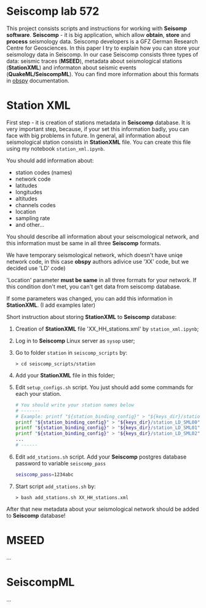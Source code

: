 # Seiscomp lab 572

This project consists scripts and instructions for working with **Seisomp software**. **Seiscomp** - it is big application, which allow **obtain**, **store** and **process** seismology data. Seiscomp developers is a GFZ German Research Centre for Geosciences. In this paper I try to explain how you can store your seismology data in Seiscomp. In our case Seiscomp consists three types of data: seismic traces (**MSEED**), metadata about seismological stations (**StationXML**) and informaton about seismic events (**QuakeML/SeiscompML**). You can find more information about this formats in [obspy](https://docs.obspy.org/index.html) documentation.


# Station XML

First step - it is creation of stations metadata in **Seiscomp** database. It is very important step, because, if your set this information badly, you can face with big problems in future. In general, all information about seismological station consists in **StationXML** file. You can create this file using my notebook `station_xml.ipynb`.

You should add information about:
- station codes (names)
- network code
- latitudes
- longitudes
- altitudes
- channels codes
- location
- sampling rate
- and other...

You should describe all information about your seiscmological network, and this information must be same in all three **Seiscomp** formats.

We have temporary seismological network, which doesn't have uniqe network code, in this case **obspy** authors adivice use 'XX' code, but we decided use 'LD' code)

'Location' parameter **must be same** in all three formats for your network. If this condition don't met, you can't get data from seiscomp database.

If some parameters was changed, you can add this information in **StationXML**. (I add examples later)

Short instruction about storing **StationXML** to **Seiscomp** database:

1. Creation of **StationXML** file 'XX_HH_stations.xml' by `station_xml.ipynb`;
   
2. Log in to **Seiscomp** Linux server as `sysop` user;
   
3. Go to folder `station` in `seiscomp_scripts` by:
   
   ```
   > cd seiscomp_scripts/station
   ```

4. Add your **StationXML** file in this folder;
   
5. Edit `setup_configs.sh` script. You just should add some commands for each your station.
   
   ```bash
   # You should write your station names below
   # -------
   # Example: printf "${station_binding_config}" > "${keys_dir}/station_{network_code}_{station_name}"
   printf "${station_binding_config}" > "${keys_dir}/station_LD_SML00"
   printf "${station_binding_config}" > "${keys_dir}/station_LD_SML01"
   printf "${station_binding_config}" > "${keys_dir}/station_LD_SML02"
   ...
   # ------
   ```

6. Edit `add_stations.sh` script. Add your **Seiscomp** postgres database password to variable `seiscomp_pass`

   ```bash
   seiscomp_pass=1234abc
   ```
   
7. Start script `add_stations.sh` by:

   ```
   > bash add_stations.sh XX_HH_stations.xml
   ```

After that new metadata about your seismological network should be added to **Seiscomp** database!

# MSEED

...

# SeiscompML

...






